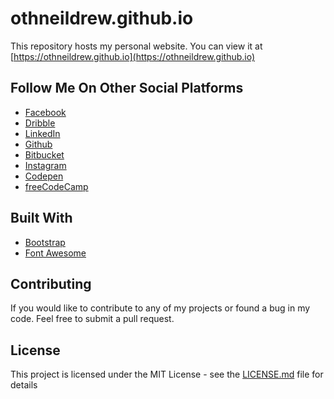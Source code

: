 # othneildrew.github.io

This repository hosts my personal website. You can view it at [https://othneildrew.github.io](https://othneildrew.github.io)

## Follow Me On Other Social Platforms

* [Facebook](https://facebook.com/othneildrew)
* [Dribble](https://dribbble.com/othneildrew)
* [LinkedIn](https://linkedin.com/in/othneildrew)
* [Github](https://github.com/othneildrew)
* [Bitbucket](https://bitbucket.com/othneildrew)
* [Instagram](http://instagram.com/pilotcroix)
* [Codepen](http://codepen.io/othneildrew)
* [freeCodeCamp](http://freeCodeCamp.com/othneildrew)

## Built With

* [Bootstrap](http://www.getbootstrap.com)
* [Font Awesome](https://fontawesome.com)

## Contributing

If you would like to contribute to any of my projects or found a bug in my code. Feel free to submit a pull request.

## License

This project is licensed under the MIT License - see the [LICENSE.md](LICENSE.md) file for details
